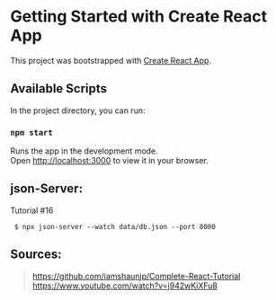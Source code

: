 # Getting Started with Create React App

This project was bootstrapped with [Create React App](https://github.com/facebook/create-react-app).

## Available Scripts

In the project directory, you can run:

### `npm start`

Runs the app in the development mode.\
Open [http://localhost:3000](http://localhost:3000) to view it in your browser.


## json-Server:
Tutorial #16
```
 $ npx json-server --watch data/db.json --port 8000
```

## Sources:

>https://github.com/iamshaunjp/Complete-React-Tutorial  
https://www.youtube.com/watch?v=j942wKiXFu8
